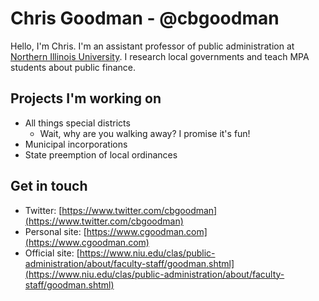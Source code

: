 # Chris Goodman - @cbgoodman

Hello, I'm Chris. I'm an assistant professor of public administration at [Northern Illinois University](https://www.niu.edu). I research local governments and teach MPA students about public finance.

## Projects I'm working on
* All things special districts
  * Wait, why are you walking away? I promise it's fun!
* Municipal incorporations
* State preemption of local ordinances

## Get in touch
* Twitter: [https://www.twitter.com/cbgoodman](https://www.twitter.com/cbgoodman)
* Personal site: [https://www.cgoodman.com](https://www.cgoodman.com)
* Official site: [https://www.niu.edu/clas/public-administration/about/faculty-staff/goodman.shtml](https://www.niu.edu/clas/public-administration/about/faculty-staff/goodman.shtml)
